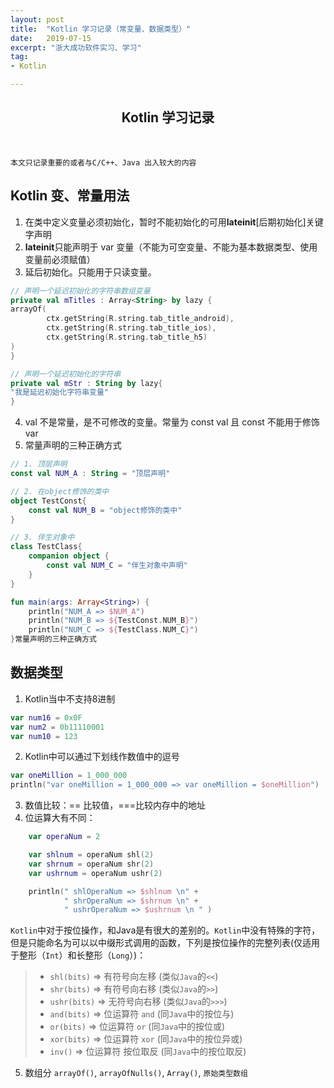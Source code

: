 ```yaml
---
layout: post
title:  "Kotlin 学习记录（常变量、数据类型）"
date:   2019-07-15
excerpt: "浙大成功软件实习、学习"
tag:
- Kotlin

---
```




<center><H2><b> Kotlin 学习记录 </b></H2></center><br>

```
本文只记录重要的或者与C/C++、Java 出入较大的内容
```

## Kotlin 变、常量用法

1. 在类中定义变量必须初始化，暂时不能初始化的可用**lateinit**[后期初始化]关键字声明
2. **lateinit**只能声明于 var 变量（不能为可空变量、不能为基本数据类型、使用变量前必须赋值）
3. 延后初始化。只能用于只读变量。

```kotlin
// 声明一个延迟初始化的字符串数组变量
private val mTitles : Array<String> by lazy {
arrayOf(
        ctx.getString(R.string.tab_title_android),
        ctx.getString(R.string.tab_title_ios),
        ctx.getString(R.string.tab_title_h5)
)
}

// 声明一个延迟初始化的字符串
private val mStr : String by lazy{
"我是延迟初始化字符串变量"
}
```

4. val 不是常量，是不可修改的变量。常量为 const val 且 const 不能用于修饰var
5. 常量声明的三种正确方式

```kotlin
// 1. 顶层声明
const val NUM_A : String = "顶层声明"

// 2. 在object修饰的类中
object TestConst{
    const val NUM_B = "object修饰的类中"
}

// 3. 伴生对象中
class TestClass{
    companion object {
        const val NUM_C = "伴生对象中声明"
    }
}

fun main(args: Array<String>) {
    println("NUM_A => $NUM_A")
    println("NUM_B => ${TestConst.NUM_B}")
    println("NUM_C => ${TestClass.NUM_C}")
}常量声明的三种正确方式
```



## 数据类型

1. Kotlin当中不支持8进制

```kotlin
var num16 = 0x0F
var num2 = 0b11110001
var num10 = 123
```

2. Kotlin中可以通过下划线作数值中的逗号

```kotlin
var oneMillion = 1_000_000
println("var oneMillion = 1_000_000 => var oneMillion = $oneMillion")
```

3. 数值比较：== 比较值，===比较内存中的地址
4. 位运算大有不同：

```kotlin
    var operaNum = 2

    var shlnum = operaNum shl(2)
    var shrnum = operaNum shr(2)
    var ushrnum = operaNum ushr(2)

    println(" shlOperaNum => $shlnum \n" +
            " shrOperaNum => $shrnum \n" +
            " ushrOperaNum => $ushrnum \n " )
```

​	`Kotlin`中对于按位操作，和Java是有很大的差别的。`Kotlin`中没有特殊的字符，但是只能命名为可以以中缀形式调用的函数，下列是按位操作的完整列表(仅适用于整形（`Int`）和长整形（`Long`）)：

> - `shl(bits)` => 有符号向左移 (类似`Java`的`<<`)
> - `shr(bits)` => 有符号向右移 (类似`Java`的`>>`)
> - `ushr(bits)` => 无符号向右移 (类似`Java`的`>>>`)
> - `and(bits)` => 位运算符 `and` (同`Java`中的按位与)
> - `or(bits)` => 位运算符 `or` (同`Java`中的按位或)
> - `xor(bits)` => 位运算符 `xor` (同`Java`中的按位异或)
> - `inv()` => 位运算符 按位取反 (同`Java`中的按位取反)

5. 数组分 `arrayOf()`, `arrayOfNulls()`, `Array()`, `原始类型数组`


